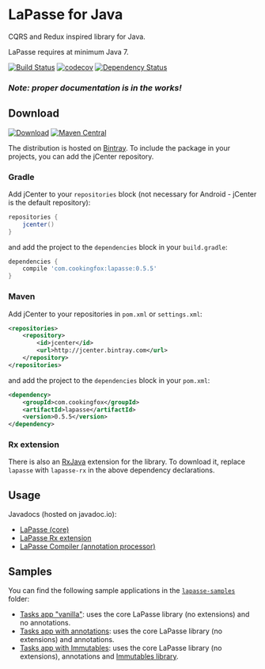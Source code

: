 # LaPasse for Java

CQRS and Redux inspired library for Java.

LaPasse requires at minimum Java 7.

[![Build Status](https://travis-ci.org/cookingfox/lapasse-java.svg?branch=master)](https://travis-ci.org/cookingfox/lapasse-java)
[![codecov](https://codecov.io/gh/cookingfox/lapasse-java/branch/master/graph/badge.svg)](https://codecov.io/gh/cookingfox/lapasse-java)
[![Dependency Status](https://www.versioneye.com/user/projects/57c7f55d69d9490042f73165/badge.svg?style=flat-square)](https://www.versioneye.com/user/projects/57c7f55d69d9490042f73165)

### _Note: proper documentation is in the works!_

## Download

[![Download](https://api.bintray.com/packages/cookingfox/maven/lapasse-java/images/download.svg)](https://bintray.com/cookingfox/maven/lapasse-java/_latestVersion)
[![Maven Central](https://maven-badges.herokuapp.com/maven-central/com.cookingfox/lapasse/badge.svg)](https://maven-badges.herokuapp.com/maven-central/com.cookingfox/lapasse)

The distribution is hosted on [Bintray](https://bintray.com/cookingfox/maven/lapasse-java/view).
To include the package in your projects, you can add the jCenter repository.

### Gradle

Add jCenter to your `repositories` block (not necessary for Android - jCenter is the default
repository):

```groovy
repositories {
    jcenter()
}
```

and add the project to the `dependencies` block in your `build.gradle`:

```groovy
dependencies {
    compile 'com.cookingfox:lapasse:0.5.5'
}
```

### Maven

Add jCenter to your repositories in `pom.xml` or `settings.xml`:

```xml
<repositories>
    <repository>
        <id>jcenter</id>
        <url>http://jcenter.bintray.com</url>
    </repository>
</repositories>
```

and add the project to the `dependencies` block in your `pom.xml`:

```xml
<dependency>
    <groupId>com.cookingfox</groupId>
    <artifactId>lapasse</artifactId>
    <version>0.5.5</version>
</dependency>
```

### Rx extension

There is also an [RxJava](https://github.com/ReactiveX/RxJava) extension for the library. To
download it, replace `lapasse` with `lapasse-rx` in the above dependency declarations.

## Usage

Javadocs (hosted on javadoc.io):
- [LaPasse (core)](http://www.javadoc.io/doc/com.cookingfox/lapasse/0.5.5)
- [LaPasse Rx extension](http://www.javadoc.io/doc/com.cookingfox/lapasse-rx/0.5.5)
- [LaPasse Compiler (annotation processor)](http://www.javadoc.io/doc/com.cookingfox/lapasse-compiler/0.5.5)

## Samples

You can find the following sample applications in the [`lapasse-samples`](lapasse-samples) folder:
- [Tasks app "vanilla"](lapasse-samples/src/main/java/com/cookingfox/lapasse/samples/tasks_vanilla):
uses the core LaPasse library (no extensions) and no annotations.
- [Tasks app with annotations](lapasse-samples/src/main/java/com/cookingfox/lapasse/samples/tasks_annotations):
uses the core LaPasse library (no extensions) and annotations.
- [Tasks app with Immutables](lapasse-samples/src/main/java/com/cookingfox/lapasse/samples/tasks_immutables):
uses the core LaPasse library (no extensions), annotations and
[Immutables library](http://immutables.github.io/).
